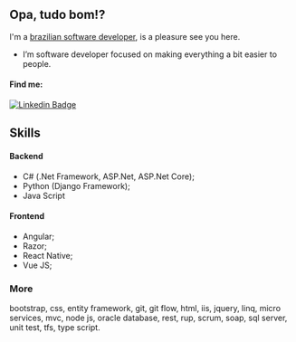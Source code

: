 ## Opa, tudo bom!?

I'm a [brazilian software developer](https://linktr.ee/hudsonnascimento?utm_source=linktree_profile_share&ltsid=384da56b-3592-4f2e-a44c-230a8113e73e), is a pleasure see you here.

 - I’m software developer focused on making everything a bit easier to people.

#### Find me:
[![Linkedin Badge](https://img.shields.io/badge/-LinkedIn-blue?style=flat&logo=Linkedin&logoColor=white&link=http://bit.ly/linkedinhudsonnascimento/)](http://bit.ly/linkedinhudsonnascimento)

## Skills

#### Backend
  - C# (.Net Framework, ASP.Net, ASP.Net Core);
  - Python (Django Framework);
  - Java Script
  
#### Frontend
  - Angular;
  - Razor;
  - React Native;
  - Vue JS;

### More
bootstrap, css, entity framework, git, git flow, html, iis, jquery, linq, micro services, mvc, node js, oracle database, rest, rup, scrum, soap, sql server, unit test, tfs, type script.
